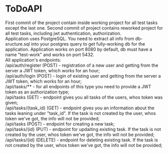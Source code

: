# ToDoAPI
First commit of the project contain inside working project for all test tasks except the last one. Second commit of project contains reworked project for all test tasks, including jwt authentication, authorization.  
Application uses PostgreSQL. You need to extract all info from db-sructure.sql into your postgres query to get fully-working db for the application.
Application works on port 8080 by default, db must have a name "test-work" and works on port 5432.  
All application's endpoints:  
/api/auth/register (POST) - registration of a new user and getting from the server a JWT token, which works for an hour;  
/api/auth/login (POST) - login of existing user and getting from the server a JWT token, which works for an hour;  
/api/tasks/** - for all endpoints of this type you need to provide a JWT token as an authorization type;  
/api/tasks (GET) - endpoint gives you all tasks of the users, whos token was given;  
/api/tasks/{task_id} (GET) - endpoint gives you an information about the tasks leaning under "task_id". If the task is not created by the user, whos token we've got, the info will not be provided;  
/api/tasks (POST) - endpoint for creating a new task;  
/api/tasks/{id} (PUT) - endpoint for updaiting existing task. If the task is not created by the user, whos token we've got, the info will not be provided;  
/api/tasks/{id} (DELETE) - endpoint for deleting existing task. If the task is not created by the user, whos token we've got, the info will not be provided;  
